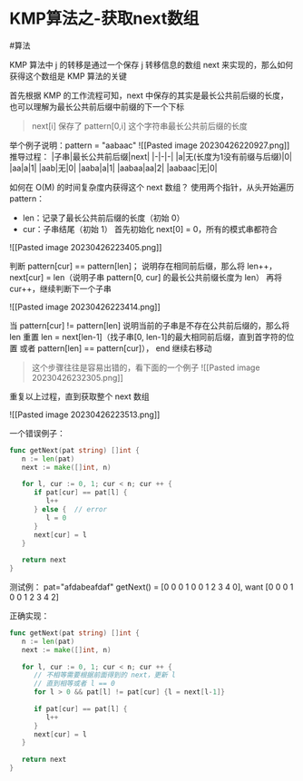 # KMP算法之-获取next数组

<!--more-->
 
#算法 

KMP 算法中 j 的转移是通过一个保存 j 转移信息的数组 next 来实现的，那么如何获得这个数组是 KMP 算法的关键

首先根据 KMP 的工作流程可知，next 中保存的其实是最长公共前后缀的长度，也可以理解为最长公共前后缀中前缀的下一个下标
> next[i] 保存了 pattern[0,i] 这个字符串最长公共前后缀的长度

举个例子说明：pattern = "aabaac"
![[Pasted image 20230426220927.png]]
推导过程：
|子串|最长公共前后缀|next|
|-|-|-|
|a|无(长度为1没有前缀与后缀)|0|
|aa|a|1|
|aab|无|0|
|aaba|a|1|
|aabaa|aa|2|
|aabaac|无|0|

如何在 O(M) 的时间复杂度内获得这个 next 数组？
使用两个指针，从头开始遍历 pattern：
- len：记录了最长公共前后缀的长度（初始 0）
- cur：子串结尾（初始 1）
首先初始化 next[0] = 0，所有的模式串都符合

![[Pasted image 20230426223405.png]]

判断 pattern[cur] == pattern[len]；
说明存在相同前后缀，那么将 len++，next[cur] = len（说明子串 pattern[0, cur] 的最长公共前缀长度为 len）
再将 cur++，继续判断下一个子串

![[Pasted image 20230426223414.png]]

当 pattern[cur] != pattern[len]
说明当前的子串是不存在公共前后缀的，那么将 len 重置 len = next[len-1]（找子串[0, len-1]的最大相同前后缀，直到首字符的位置 或者 pattern[len] == pattern[cur]），
end 继续右移动
> 这个步骤往往是容易出错的，看下面的一个例子
> ![[Pasted image 20230426232305.png]]

重复以上过程，直到获取整个 next 数组

![[Pasted image 20230426223513.png]]

一个错误例子：
```go
func getNext(pat string) []int {  
   n := len(pat)  
   next := make([]int, n)  
  
   for l, cur := 0, 1; cur < n; cur ++ {  
      if pat[cur] == pat[l] {
         l++  
      } else {  // error
         l = 0  
      }  
      next[cur] = l  
   }  
  
   return next  
}
```
测试例：
pat="afdabeafdaf"
getNext() = [0 0 0 1 0 0 1 2 3 4 0], want [0 0 0 1 0 0 1 2 3 4 2]

正确实现：
```go
func getNext(pat string) []int {  
   n := len(pat)  
   next := make([]int, n)  
  
   for l, cur := 0, 1; cur < n; cur ++ {  
      // 不相等需要根据前面得到的 next，更新 l      
      // 直到相等或者 l == 0      
      for l > 0 && pat[l] != pat[cur] {l = next[l-1]}  
  
      if pat[cur] == pat[l] {  
         l++  
      }  
      next[cur] = l  
   }  
  
   return next  
}
```
